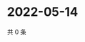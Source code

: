 # 2022-05-14

共 0 条

<!-- BEGIN WEIBO -->
<!-- 最后更新时间 Sat May 14 2022 06:00:45 GMT+0800 (China Standard Time) -->

<!-- END WEIBO -->
